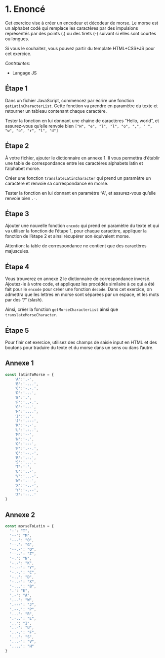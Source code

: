 # 1. Enoncé

Cet exercice vise à créer un encodeur et décodeur de morse. Le morse est un alphabet codé qui remplace les caractères par des impulsions représentés par des points (.) ou des tirets (-) suivant si elles sont courtes ou longues.

Si vous le souhaitez, vous pouvez partir du template HTML+CSS+JS pour cet exercice.

*Contraintes:* 

- Langage JS

## Étape 1

Dans un fichier JavaScript, commencez par écrire une fonction `getLatinCharacterList`. Cette fonction va prendre en paramètre du texte et retourner un tableau contenant chaque caractère.

Tester la fonction en lui donnant une chaine de caractères “Hello, world”, et assurez-vous qu’elle renvoie bien `["H", "e", "l", "l", "o", ",", " ", "w", "o", "r", "l", "d"]`

## Étape 2

À votre fichier, ajouter le dictionnaire en annexe 1. Il vous permettra d’établir une table de correspondance entre les caractères alphabets latin et l’alphabet morse.

Créer une fonction `translateLatinCharacter` qui prend un paramètre un caractère et renvoie sa correspondance en morse.

Tester la fonction en lui donnant en paramètre “A”, et assurez-vous qu’elle renvoie bien `.-`.

## Étape 3

Ajouter une nouvelle fonction `encode` qui prend en paramètre du texte et qui va utiliser la fonction de l’étape 1, pour chaque caractère, appliquer la fonction de l’étape 2 et ainsi récupérer son équivalent morse.

Attention: la table de correspondance ne contient que des caractères majuscules.

## Étape 4

Vous trouverez en annexe 2 le dictionnaire de correspondance inversé. Ajoutez-le à votre code, et appliquez les procédés similaire à ce qui a été fait pour le `encode` pour créer une fonction `decode`.
Dans cet exercice, on admettra que les lettres en morse sont séparées par un espace, et les mots par des “/” (slash).

Ainsi, créer la fonction `getMorseCharacterList` ainsi que `translateMorseCharacter`.

## Étape **5**

Pour finir cet exercice, utilisez des champs de saisie input en HTML et des boutons pour traduire du texte et du morse dans un sens ou dans l’autre.

## Annexe 1

```jsx
const latinToMorse = {
	'A':'.-',
	'B':'-...',
	'C':'-.-.',
	'D':'-..',
	'E':'.',
	'F':'..-.',
	'G':'--.',
	'H':'....',
	'I':'..',
	'J':'.---',
	'K':'-.-',
	'L':'.-..',
	'M':'--',
	'N':'-.',
	'O':'---',
	'P':'.--.',
	'Q':'--.-',
	'R':'.-.',
	'S':'...',
	'T':'-',
	'U':'..-',
	'V':'...-',
	'W':'.--',
	'X':'-..-',
	'Y':'-.--',
	'Z':'--..'
}
```

## Annexe 2

```jsx
const morseToLatin = {
  '-': "T",
  '--': "M",
  '---': "O",
  '--.': "G",
  '--.-': "Q",
  '--..': "Z",
  '-.': "N",
  '-.-': "K",
  '-.--': "Y",
  '-.-.': "C",
  '-..': "D",
  '-..-': "X",
  '-...': "B",
  '.': "E",
  '.-': "A",
  '.--': "W",
  '.---': "J",
  '.--.': "P",
  '.-.': "R",
  '.-..': "L",
  '..': "I",
  '..-': "U",
  '..-.': "F",
  '...': "S",
  '...-': "V",
  '....': "H"
}
```
